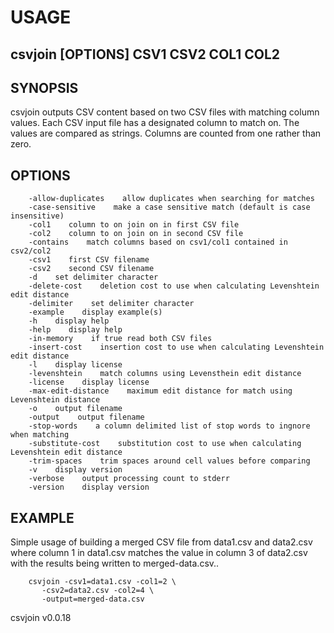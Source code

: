 
# USAGE

## csvjoin [OPTIONS] CSV1 CSV2 COL1 COL2

## SYNOPSIS

csvjoin outputs CSV content based on two CSV files with matching column values.
Each CSV input file has a designated column to match on. The values are
compared as strings. Columns are counted from one rather than zero.

## OPTIONS

```
    -allow-duplicates    allow duplicates when searching for matches
    -case-sensitive    make a case sensitive match (default is case insensitive)
    -col1    column to on join on in first CSV file
    -col2    column to on join on in second CSV file
    -contains    match columns based on csv1/col1 contained in csv2/col2
    -csv1    first CSV filename
    -csv2    second CSV filename
    -d    set delimiter character
    -delete-cost    deletion cost to use when calculating Levenshtein edit distance
    -delimiter    set delimiter character
    -example    display example(s)
    -h    display help
    -help    display help
    -in-memory    if true read both CSV files
    -insert-cost    insertion cost to use when calculating Levenshtein edit distance
    -l    display license
    -levenshtein    match columns using Levensthein edit distance
    -license    display license
    -max-edit-distance    maximum edit distance for match using Levenshtein distance
    -o    output filename
    -output    output filename
    -stop-words    a column delimited list of stop words to ingnore when matching
    -substitute-cost    substitution cost to use when calculating Levenshtein edit distance
    -trim-spaces    trim spaces around cell values before comparing
    -v    display version
    -verbose    output processing count to stderr
    -version    display version
```

## EXAMPLE

Simple usage of building a merged CSV file from data1.csv
and data2.csv where column 1 in data1.csv matches the value in
column 3 of data2.csv with the results being written to 
merged-data.csv..

```shell
    csvjoin -csv1=data1.csv -col1=2 \
       -csv2=data2.csv -col2=4 \
       -output=merged-data.csv
```

csvjoin v0.0.18
